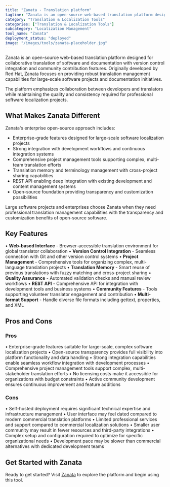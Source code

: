 ```yaml
---
title: "Zanata - Translation platform"
tagline: "Zanata is an open-source web-based translation platform designed for collaborative translation of software and documentation with version control integration and community contribution features..."
category: "Translation & Localization Tools"
categories: ["Translation & Localization Tools"]
subcategory: "Localization Management"
tool_name: "Zanata"
deployment_status: "deployed"
image: "/images/tools/zanata-placeholder.jpg"
---
```


Zanata is an open-source web-based translation platform designed for collaborative translation of software and documentation with version control integration and community contribution features. Originally developed by Red Hat, Zanata focuses on providing robust translation management capabilities for large-scale software projects and documentation initiatives.

The platform emphasizes collaboration between developers and translators while maintaining the quality and consistency required for professional software localization projects.

## What Makes Zanata Different

Zanata's enterprise open-source approach includes:
- Enterprise-grade features designed for large-scale software localization projects
- Strong integration with development workflows and continuous integration systems
- Comprehensive project management tools supporting complex, multi-team translation efforts
- Translation memory and terminology management with cross-project sharing capabilities
- REST API enabling deep integration with existing development and content management systems
- Open-source foundation providing transparency and customization possibilities

Large software projects and enterprises choose Zanata when they need professional translation management capabilities with the transparency and customization benefits of open-source software.

## Key Features

• **Web-based Interface** - Browser-accessible translation environment for global translator collaboration
• **Version Control Integration** - Seamless connection with Git and other version control systems
• **Project Management** - Comprehensive tools for organizing complex, multi-language translation projects
• **Translation Memory** - Smart reuse of previous translations with fuzzy matching and cross-project sharing
• **Quality Assurance** - Automated validation checks and manual review workflows
• **REST API** - Comprehensive API for integration with development tools and business systems
• **Community Features** - Tools supporting volunteer translator engagement and contribution
• **Multi-format Support** - Handle diverse file formats including gettext, properties, and XML

## Pros and Cons

### Pros
• Enterprise-grade features suitable for large-scale, complex software localization projects
• Open-source transparency provides full visibility into platform functionality and data handling
• Strong integration capabilities enable seamless workflow integration with development processes
• Comprehensive project management tools support complex, multi-stakeholder translation efforts
• No licensing costs make it accessible for organizations with budget constraints
• Active community development ensures continuous improvement and feature additions

### Cons
• Self-hosted deployment requires significant technical expertise and infrastructure management
• User interface may feel dated compared to modern commercial translation platforms
• Limited professional services and support compared to commercial localization solutions
• Smaller user community may result in fewer resources and third-party integrations
• Complex setup and configuration required to optimize for specific organizational needs
• Development pace may be slower than commercial alternatives with dedicated development teams

## Get Started with Zanata

Ready to get started? Visit [Zanata](http://zanata.org/) to explore the platform and begin using this tool.